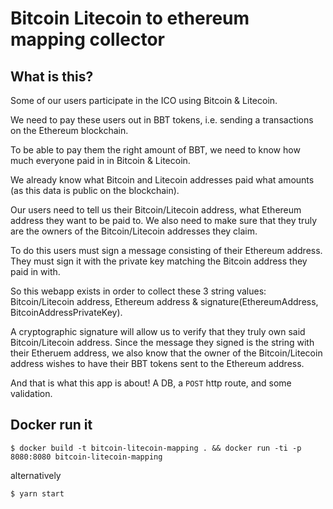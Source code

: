 # Bitcoin Litecoin to ethereum mapping collector

## What is this?

Some of our users participate in the ICO using Bitcoin & Litecoin.

We need to pay these users out in BBT tokens, i.e. sending a transactions on the Ethereum blockchain.

To be able to pay them the right amount of BBT, we need to know how much everyone paid in in Bitcoin & Litecoin.

We already know what Bitcoin and Litecoin addresses paid what amounts (as this data is public on the blockchain).

Our users need to tell us their Bitcoin/Litecoin address, what Ethereum address they want to be paid to. We also need to make sure that they truly are the owners of the Bitcoin/Litecoin addresses they claim.

To do this users must sign a message consisting of their Ethereum address. They must sign it with the private key matching the Bitcoin address they paid in with.

So this webapp exists in order to collect these 3 string values: Bitcoin/Litecoin address, Ethereum address & signature(EthereumAddress, BitcoinAddressPrivateKey).

A cryptographic signature will allow us to verify that they truly own said Bitcoin/Litecoin address. Since the message they signed is the string with their Etheruem address, we also know that the owner of the Bitcoin/Litecoin address wishes to have their BBT tokens sent to the Ethereum address.

And that is what this app is about! A DB, a `POST` http route, and some validation.

## Docker run it

`$ docker build -t bitcoin-litecoin-mapping . && docker run -ti -p 8080:8080 bitcoin-litecoin-mapping`

alternatively

`$ yarn start`
